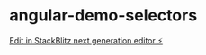 # angular-demo-selectors

[Edit in StackBlitz next generation editor ⚡️](https://stackblitz.com/~/github.com/kuroidoruido/angular-demo-selectors)